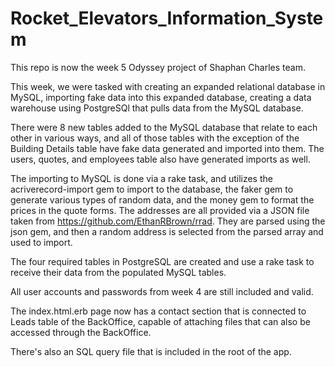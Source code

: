 # Rocket_Elevators_Information_System

This repo is now the week 5 Odyssey project of Shaphan Charles team.

This week, we were tasked with creating an expanded relational database in MySQL, importing fake data into this expanded database, creating a data warehouse using PostgreSQl that pulls data from the MySQL database.

There were 8 new tables added to the MySQL database that relate to each other in various ways, and all of those tables with the exception of the Building Details table have fake data generated and imported into them. The users, quotes, and employees table also have generated imports as well.

The importing to MySQL is done via a rake task, and utilizes the acriverecord-import gem to import to the database, the faker gem to generate various types of random data, and the money gem to format the prices in the quote forms. The addresses are all provided via a JSON file taken from https://github.com/EthanRBrown/rrad. They are parsed using the json gem, and then a random address is selected from the parsed array and used to import.

The four required tables in PostgreSQL are created and use a rake task to receive their data from the populated MySQL tables.

All user accounts and passwords from week 4 are still included and valid.

The index.html.erb page now has a contact section that is connected to Leads table of the BackOffice, capable of attaching files that can also be accessed through the BackOffice.

There's also an SQL query file that is included in the root of the app.

